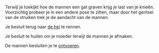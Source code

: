 Terwijl je toekijkt hoe de mannen een gat graven krijg je last van je knieën.
Voorzichtig probeer je in een andere pose te zitten, maar door het geritsel
van de struiken trek je de aandacht van de mannen.

Je besluit terug naar [de hei](../../welkom.md) te rennen.

Je besluit te huilen om je moeder terwijl de mannen je afmaken.

De mannen besluiten je te [ontvoeren](alleskomtgoed.md).
